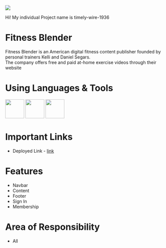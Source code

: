 
<img src="https://www.linkpicture.com/q/Screenshot-31_9.png" type="image">


Hi! My individual Project name is timely-wire-1936



# Fitness Blender


Fitness Blender is an American digital fitness content publisher founded by personal trainers Kelli 
and Daniel Segars.<br> The company offers free and paid at-home exercise videos through their website

# Using Languages & Tools

<img src="https://camo.githubusercontent.com/da7acacadecf91d6dc02efcd2be086bb6d78ddff19a1b7a0ab2755a6fda8b1e9/68747470733a2f2f63646e2e6a7364656c6976722e6e65742f67682f64657669636f6e732f64657669636f6e2f69636f6e732f68746d6c352f68746d6c352d6f726967696e616c2e737667" style="width:60px" type="image">
<img src="https://camo.githubusercontent.com/119b29ca4b9d31cf3969a94eb57fcfbbea0879b493c09c89dc6d4b7fb9e0dc37/68747470733a2f2f63646e2e776f726c64766563746f726c6f676f2e636f6d2f6c6f676f732f6373732d332e737667" style="width:60px" type="image">
<img src="https://camo.githubusercontent.com/5fa137d222dde7b69acd22c6572a065ce3656e6ffa1f5e88c1b5c7a935af3cc6/68747470733a2f2f63646e2e6a7364656c6976722e6e65742f67682f64657669636f6e732f64657669636f6e2f69636f6e732f7673636f64652f7673636f64652d6f726967696e616c2e737667" style="width:60px" type="image">

# Important Links
- Deployed Link - <a href="https://fitnesblender.netlify.app/join.html" > link</a>

# Features

- Navbar
- Content 
- Footer
- Sign In
- Membership

# Area of Responsibility

- All
